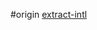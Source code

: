 #origin
[extract-intl](https://github.com/react-boilerplate/react-boilerplate/blob/master/internals/scripts/extract-intl.js)
